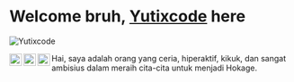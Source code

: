 # Welcome bruh, [Yutixcode](http://yutixcode.xyz) here

![Yutixcode](https://komarev.com/ghpvc/?username=Yutixcode&label=Views&color=blue&style=plastic)

[<img align="left" alt="Pawan's Instagram" width="22px" src="https://cdn.jsdelivr.net/npm/simple-icons@v3/icons/instagram.svg" />](https://instagram.com/n74nk420)
[<img align="left" alt="Pawan's Facebook" width="22px" src="https://cdn.jsdelivr.net/npm/simple-icons@v3/icons/facebook.svg" />](https://www.facebook.com/njnk.xnxx) 
[<img align="left" alt="Pawan's Youtube" width="22px" src="https://cdn.jsdelivr.net/npm/simple-icons@v3/icons/youtube.svg" />](https://www.youtube.com/NjankSoekamti)

Hai, saya adalah orang yang ceria, hiperaktif, kikuk, dan sangat ambisius dalam meraih cita-cita untuk menjadi Hokage.
